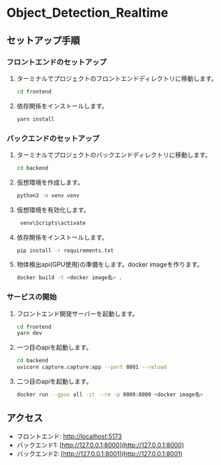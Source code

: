 # Object_Detection_Realtime

## セットアップ手順

### フロントエンドのセットアップ

1. ターミナルでプロジェクトのフロントエンドディレクトリに移動します。

    ```bash
    cd frontend
    ```

2. 依存関係をインストールします。

    ```bash
    yarn install
    ```

### バックエンドのセットアップ

1. ターミナルでプロジェクトのバックエンドディレクトリに移動します。

    ```bash
    cd backend
    ```

2. 仮想環境を作成します。

    ```bash
    python3 -m venv venv
    ```

3. 仮想環境を有効化します。
    
   ```bash
    venv\Scripts\activate
   ```

4. 依存関係をインストールします。

    ```bash
    pip install -r requirements.txt
    ```

5. 物体検出api(GPU使用)の準備をします。docker imageを作ります。

    ```bash
    docker build -t <docker image名> .
    ```


### サービスの開始


1. フロントエンド開発サーバーを起動します。

    ```bash
    cd frontend
    yarn dev
    ```

2. 一つ目のapiを起動します。

    ```bash
    cd backend
    uvicorn capture.capture:app --port 8001 --reload 
    ```

3. 二つ目のapiを起動します。

    ```bash
    docker run --gpus all -it --rm -p 8000:8000 <docker image名>
    ```

## アクセス

- フロントエンド: [http://localhost:5173](http://localhost:5173)
- バックエンド1: [http://127.0.0.1:8000](http://127.0.0.1:8000)
- バックエンド2: [http://127.0.0.1:8001](http://127.0.0.1:8001)

